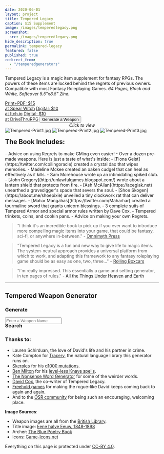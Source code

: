 ```yaml
---
date: 2020-06-01
layout: project
title: Tempered Legacy
caption: $15 Supplement
image: /images/temperedlegacy.png
screenshot:
  src: /images/temperedlegacy.png
hide_description: true
permalink: tempered-legacy
featured: false
published: true
redirect_from:
  - "/temperedgenerators"
---
```


Tempered Legacy is a magic item supplement for fantasy RPGs. The powers of these items are locked behind the regrets of previous owners. Compatible with most Fantasy Roleplaying Games. *64 Pages, Black and White, Softcover 5.5"x8.5" Zine.*

<div class="shopping-buttons">
<a target="_blank" href="https://spearwitch.com/products/tempered-legacy" class="btn btn-primary spearBTN">Print+PDF: $15<br>at Spear Witch</a>
<a target="_blank" href="https://davidschirduan.itch.io/tempered-legacy" class="btn btn-primary itchBTN">Digital: $10<br>at Itch.io</a>
<a target="_blank" href="https://www.drivethrurpg.com/product/318164/Tempered-Legacy" class="btn btn-primary dtrpgBTN">Digital: $10<br>at DriveThruRPG</a>
<button class="btn btn-primary" onClick="document.getElementById('generatorHeader').scrollIntoView();">Generate a Weapon</button>
</div>

<div id="images" class="shopping-images">
<p style="margin: 0px;padding:0px;text-align:center;font-style:italic;">Click to view</p>
<img src="/images/Tempered-Print1.jpg" alt="Tempered-Print1.jpg">
<img src="/images/Tempered-Print2.jpg" alt="Tempered-Print2.jpg">
<img src="/images/Tempered-Print3.jpg" alt="Tempered-Print3.jpg">
</div>

<h2 style="margin-top:1rem;">The Book Includes:</h2>
- Advice on using Regrets to make GMing even easier!
- Over a dozen pre-made weapons. Here is just a taste of what's inside:
  - [Fiona Geist](https://twitter.com/coilingoracle) created a crystal dao that wipes memories.
  - Madeline Mckee created an oaken cudgel that can heal as effectively as it kills.
  - Sam Morehouse wrote up an intimidating spiked club.
  - [John Gregory](http://unlawfulgames.blogspot.com/) wrote about a lantern shield that protects from fire.
  - [Ash McAllan](https://acegiak.net) unearthed a gravedigger's spade that severs the soul.
  - [Shoe Skogen](https://about.me/shoepixie) unveiled a tiny clockwork rat that can deliver messages.
  - [Mahar Mangahas](https://twitter.com/Maharhar) created a tourmaline sword that grants unicorn blessings.
- 3 complete suits of Tempered Armor  and special armor rules written by Dave Cox.
- Tempered trinkets, coins, and cookin pans.
- Advice on making your own Regrets.

> "I think it's an incredible book to pick up if you ever want to introduce more compelling magic items into your game, that could be fantasy, sci-fi, or anywhere in-between." - [Omnimyth Press](https://omnimyth.press/review-tempered-legacy/)

> "Tempered Legacy is a fun and new way to give life to magic items. The system-neutral approach provides a universal platform from which to work, and adapting this framework to any fantasy roleplaying game should be as easy as one, two, three…" - [Rolling Boxcars](https://rollingboxcars.com/2020/08/31/unlocking-potential-a-review-of-tempered-legacy/)

> "I'm really impressed. This essentially a game and setting generator, in ten pages of rules." - [All the Things Under Heaven and Earth](http://allthethings123.blogspot.com/2020/09/tempered-legacy-first-impressions.html)

<hr id="generatorHeader" class="endShoppingImages">

## Tempered Weapon Generator

<div class="row" style="justify-content: space-around !important;margin-bottom:30px;align-items: center;">
  <div class="col-md-5 col-10 noPadding">
    <a class="btn wyrd-btn" onclick="tl_generate()"><h3>Generate</h3></a>
  </div>
  <div class="col-md-5 col-10 noPadding">
    <input class="TLtextbox" type="text" id="searchName" placeholder="Enter a Weapon Name">
    <a class="btn wyrd-btn" onclick="tl_search()"><h3 style="margin:-5px 0px;">Search</h3></a>
  </div>
</div>

<div class="container generatorCard" id="weaponCard" style="display:none;">
  <p id="saveCharacter" style="text-align:center;"></p>
  <h2 id="weaponName" style="margin-top:0px;">Silver Rapier</h2>
  <p id="weaponDesc">A simple but well-crafted blade</p>
  <p><img id="weaponImg" src="/images/TemperedWeapons/Sword.png" style="background: black; width: 100%;"></p>
  <div id="temperedSlots">
  </div>
  <!--<div id="interacting"></div>-->
</div>

### Thanks to:

- Lauren Schirduan, the love of David's life and his partner in crime.
- Kate Compton for [Tracery](https://github.com/galaxykate/tracery/tree/tracery2), the natural language library this generator runs on.
- [Skerples](https://coinsandscrolls.blogspot.com/) for his [d1000
mutations](https://coinsandscrolls.blogspot.com/2019/11/osr-1d1000-mutations.html).
- [Ben Milton](http://questingblog.com/) for his [level-less Knave spells](https://questingbeast.itch.io/knave).
- [The Nonsense Word Generator](http://soybomb.com/tricks/words/) for some of the weirder words.
- [David Cox](https://www.davecox.design/), the co-writer of Tempered Legacy.
- [Freehold games](http://www.cavesofqud.com/) for making the rogue-like David keeps coming back to again and again.
- And to the [OSR community](https://discord.gg/kJjMvC) for being such an encouraging, welcoming place.

**Image Sources:**

- Weapon images are all from the [British Library](https://www.flickr.com/photos/britishlibrary).
- Title image: [Eene halve Eeuw, 1848-1898](https://www.flickr.com/photos/britishlibrary/11292680064)
- Archer: [The Blue Poetry Book](https://www.flickr.com/photos/britishlibrary/11298236855)
- Icons: [Game-Icons.net](https://game-icons.net/)

Everything on this page is protected under [CC-BY 4.0](https://creativecommons.org/licenses/by/4.0/).

<script async src="/assets/js/seedrandom.min.js" language="javascript" type="text/javascript"></script>
<script async src="/assets/js/mods-eng-basic.js" language="javascript" type="text/javascript"></script>
<script async src="/assets/js/tracery.js" language="javascript" type="text/javascript"></script>
<script async src="/assets/generator_resources/temperedgenerators.js" language="javascript" type="text/javascript"></script>

<link href="/assets/viewer.css" rel="stylesheet">
<script async src="/assets/js/viewer.js" language="javascript" type="text/javascript"></script>
<script>
window.addEventListener('DOMContentLoaded', function () {
  var galley = document.getElementById('images');
  var viewer = new Viewer(galley,{navbar: 0, title:0, toolbar:0});
});
</script>
